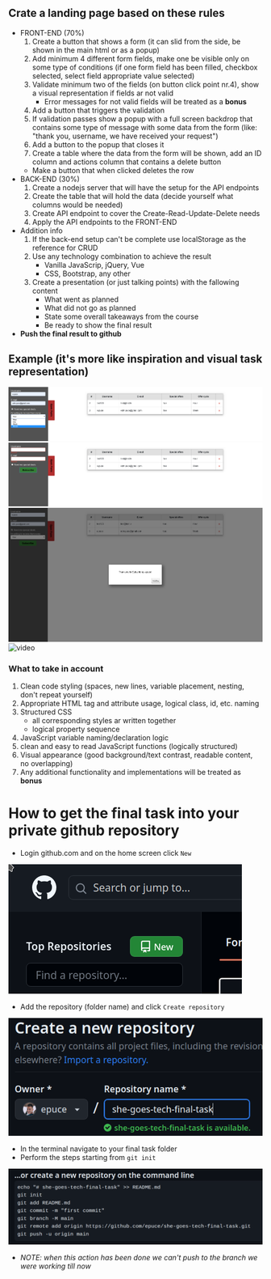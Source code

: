 ## Crate a landing page based on these rules
* FRONT-END (70%)
    1. Create a button that shows a form (it can slid from the side, be shown in the main html or as a popup)
    2. Add minimum 4 different form fields, make one be visible only on some type of conditions (if one form field has been filled, checkbox selected, select field appropriate value selected)
    3. Validate minimum two of the fields (on button click point nr.4), show a visual representation if fields ar not valid
        * Error messages for not valid fields will be treated as a **bonus**
    4. Add a button that triggers the validation
    5. If validation passes show a popup with a full screen backdrop that contains some type of message with some data from the form (like: "thank you, username, we have received your request")
    6. Add a button to the popup that closes it
    7. Create a table where the data from the form will be shown, add an ID column and actions column that contains a delete button
    * Make a button that when clicked deletes the row
* BACK-END (30%)
    1. Create a nodejs server that will have the setup for the API endpoints
    2. Create the table that will hold the data (decide yourself what columns would be needed)
    3. Create API endpoint to cover the Create-Read-Update-Delete needs
    4. Apply the API endpoints to the FRONT-END
* Addition info 
    1. If the back-end setup can't be complete use localStorage as the reference for CRUD
    2. Use any technology combination to achieve the result
        * Vanilla JavaScrip, jQuery, Vue
        * CSS, Bootstrap, any other
    3. Create a presentation (or just talking points) with the fallowing content
        * What went as planned
        * What did not go as planned
        * State some overall takeaways from the course
        * Be ready to show the final result
* **Push the final result to github**

## Example (it's more like inspiration and visual task representation)
![Opened form, filled](img/task-1-open-form-filled.png)
![Opened form, validation error](img/task-1-open-form-validation-error.png)
![Popup](img/task-1-popup.png)
![video](img/task-1-example.gif)

### What to take in account
1. Clean code styling (spaces, new lines, variable placement, nesting, don't repeat yourself)
2. Appropriate HTML tag and attribute usage, logical class, id, etc. naming
3. Structured CSS
   * all corresponding styles ar written together
   * logical property sequence
4. JavaScript variable naming/declaration logic
5. clean and easy to read JavaScript functions (logically structured)
6. Visual appearance (good background/text contrast, readable content, no overlapping)
7. Any additional functionality and implementations will be treated as **bonus** 

# How to get the final task into your private github repository
* Login github.com and on the home screen click `New`

![github new repo btn](./img/github-new-repo-btn.png)
* Add the repository (folder name) and click `Create repository`

![github repo name](./img/github-repo-name.png)
* In the terminal navigate to your final task folder
* Perform the steps starting from `git init`

![git init](./img/git-init.png)

* *NOTE: when this action has been done we can't push to the branch we were working till now*
